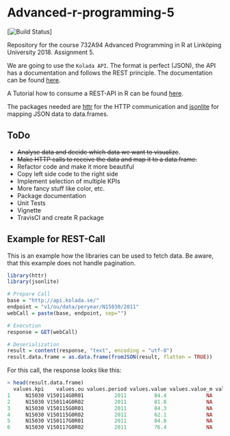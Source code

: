 # Advanced-r-programming-5
[![Build Status](https://travis-ci.com/rubenjmunoz/advanced-r-programming-5.svg?token=3uxYSHZ47KLsHkqsdvws&branch=master)]

Repository for the course 732A94 Advanced Programming in R at Linköping University 2018. Assignment 5.

We are going to use the `Kolada API`. The format is perfect (JSON), the API has a documentation and follows the REST principle. The documentation can be found [here](https://www.kolada.se/appspecific/rka/download/api/KoladaSDKv1-dokumentation.pdf).

A Tutorial how to consume a REST-API in R can be found [here](https://www.programmableweb.com/news/how-to-access-any-restful-api-using-r-language/how-to/2017/07/21).

The packages needed are [httr](https://cran.r-project.org/web/packages/httr/index.html) for the HTTP communication and [jsonlite](https://cran.r-project.org/web/packages/jsonlite/index.html) for mapping JSON data to data.frames.

## ToDo
- ~~Analyse data and decide which data we want to visualize~~.
- ~~Make HTTP calls to receive the data and map it to a data.frame.~~
- Refactor code and make it more beautiful
- Copy left side code to the right side
- Implement selection of multiple KPIs
- More fancy stuff like color, etc.
- Package documentation
- Unit Tests
- Vignette
- TravisCI and create R package

## Example for REST-Call
This is an example how the libraries can be used to fetch data. Be aware, that this example does not handle pagination.

```r
library(httr)
library(jsonlite)

# Prepare Call
base = "http://api.kolada.se/"
endpoint = "v1/ou/data/peryear/N15030/2011"
webCall = paste(base, endpoint, sep="")

# Execution
response = GET(webCall)

# Deserialization
result = content(response, "text", encoding = "utf-8")
result.data.frame = as.data.frame(fromJSON(result, flatten = TRUE))
```

For this call, the response looks like this:

```r
> head(result.data.frame)
  values.kpi    values.ou values.period values.value values.value_m values.value_f                                                                   next. count
1     N15030 V150114G0R01          2011         84.4             NA             NA http://api.kolada.se/v1/ou/data/peryear/N15030/2011?page=2&per_page=100   100
2     N15030 V150114G0R02          2011         81.8             NA             NA http://api.kolada.se/v1/ou/data/peryear/N15030/2011?page=2&per_page=100   100
3     N15030 V150115G0R01          2011         84.3             NA             NA http://api.kolada.se/v1/ou/data/peryear/N15030/2011?page=2&per_page=100   100
4     N15030 V150115G0R02          2011         62.1             NA             NA http://api.kolada.se/v1/ou/data/peryear/N15030/2011?page=2&per_page=100   100
5     N15030 V150117G0R01          2011         84.8             NA             NA http://api.kolada.se/v1/ou/data/peryear/N15030/2011?page=2&per_page=100   100
6     N15030 V150117G0R02          2011         76.4             NA             NA http://api.kolada.se/v1/ou/data/peryear/N15030/2011?page=2&per_page=100   100
```
